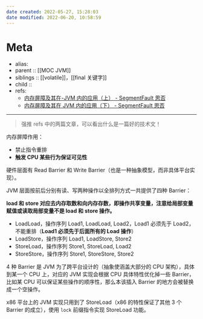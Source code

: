 ```yaml
---
date created: 2022-05-27, 15:28:03
date modified: 2022-06-20, 10:58:59
---
```


# Meta

- alias:
- parent :: [[MOC JVM]]
- siblings :: [[volatile]]，[[final 关键字]]
- child ::
- refs:
    - [内存屏障及其在-JVM 内的应用（上） - SegmentFault 思否](https://segmentfault.com/a/1190000022497646)
    - [内存屏障及其在 JVM 内的应用（下） - SegmentFault 思否](https://segmentfault.com/a/1190000022508589)

---

> 强推 refs 中的两篇文章，可以看出什么是一篇好的技术文！

内存屏障作用：

- 禁止指令重排
- **触发 CPU 某些行为保证可见性**

硬件层面有 Read Barrier 和 Write Barrier（也是一种抽象模型，而非具体平台实现）。

JVM 层面按前后分别有读、写两种操作以全排列方式一共提供了四种 Barrier：

**load 和 store 对应去内存取数和向内存存数，即操作共享变量，注意给局部变量赋值或读取局部变量不是 load 和 store 操作。**

- LoadLoad，操作序列 Load1, LoadLoad, Load2，Load1 必须先于 Load2，不能重排（**Load1 必须先于后面所有的 Load 操作**）
- LoadStore，操作序列 Load1, LoadStore, Store2
- StoreLoad，操作序列 Store1, StoreLoad, Load2
- StoreStore，操作序列 Store1, StoreStore, Store2

4 种 Barrier 是 JVM 为了跨平台设计的（抽象使涵盖大部分的 CPU 架构），具体到某一个 CPU 上，对应的 JVM 实现会根据 CPU 具体特性优化掉一些 Barrier，比如某 CPU 可以保证某些操作的顺序性，那么本该插入 Barrier 的地方会被替换成一个空操作。

x86 平台上的 JVM 实现只用到了 StoreLoad（x86 的特性保证了其他 3 个 Barrier 的成立），使用 `lock` 前缀指令实现 StoreLoad 功能。
